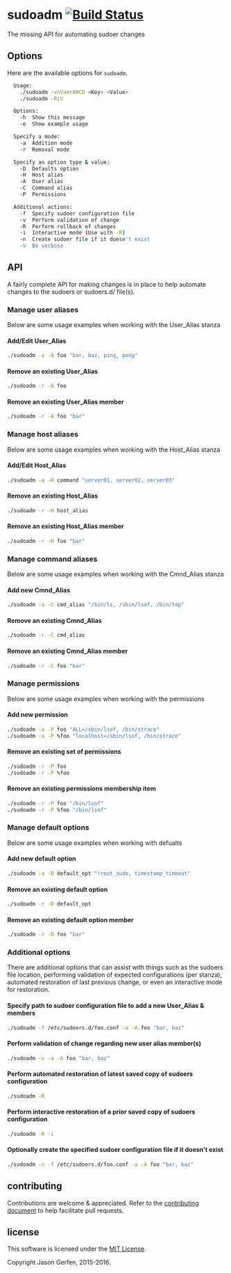 # sudoadm [![Build Status](https://travis-ci.org/jas-/sudoadm.png?branch=master)](https://travis-ci.org/jas-/sudoadm)

The missing API for automating sudoer changes

## Options ##
Here are the available options for `sudoadm`.

```sh
  Usage:
    ./sudoadm -vnVamrAHCD <Key> <Value>
    ./sudoadm -RiV

  Options:
    -h  Show this message
    -e  Show example usage

  Specify a mode:
    -a  Addition mode
    -r  Removal mode

  Specify an option type & value:
    -D  Defaults option
    -H  Host alias
    -A  User alias
    -C  Command alias
    -P  Permissions

  Additional actions:
    -f  Specify sudoer configuration file
    -v  Perform validation of change
    -R  Perform rollback of changes
    -i  Interactive mode (Use with -R)
    -n  Create sudoer file if it doesn't exist
    -V  Be verbose

```

## API ##
A fairly complete API for making changes is in place to help automate changes
to the sudoers or sudoers.d/ file(s).

### Manage user aliases ###
Below are some usage examples when working with the User_Alias stanza

#### Add/Edit User_Alias ####
```sh
./sudoadm -a -A foo "bar, baz, ping, pong"
```

#### Remove an existing User_Alias ####
```sh
./sudoadm -r -A foo
```

#### Remove an existing User_Alias member ####
```sh
./sudoadm -r -A foo "bar"
```

### Manage host aliases ###
Below are some usage examples when working with the Host_Alias stanza

#### Add/Edit Host_Alias ####
```sh
./sudoadm -a -H command "server01, server02, server03"
```

#### Remove an existing Host_Alias ####
```sh
./sudoadm -r -H host_alias
```

#### Remove an existing Host_Alias member ####
```sh
./sudoadm -r -H foo "bar"
```

### Manage command aliases ###
Below are some usage examples when working with the Cmnd_Alias stanza

#### Add new Cmnd_Alias ####
```sh
./sudoadm -a -C cmd_alias "/bin/ls, /sbin/lsof, /bin/top"
```

#### Remove an existing Cmnd_Alias ####
```sh
./sudoadm -r -C cmd_alias
```

#### Remove an existing Cmnd_Alias member ####
```sh
./sudoadm -r -C foo "bar"
```

### Manage permissions ###
Below are some usage examples when working with the permissions

#### Add new permission ####
```sh
./sudoadm -a -P foo "ALL=/sbin/lsof, /bin/strace"
./sudoadm -a -P %foo "localhost=/sbin/lsof, /bin/strace"
```

#### Remove an existing set of permissions ####
```sh
./sudoadm -r -P foo
./sudoadm -r -P %foo
```

#### Remove an existing permissions membership item ####
```sh
./sudoadm -r -P foo "/bin/lsof"
./sudoadm -r -P %foo "/bin/lsof"
```

### Manage default options ###
Below are some usage examples when working with defualts

#### Add new default option ####
```sh
./sudoadm -a -D default_opt "!root_sudo, timestamp_timeout"
```

#### Remove an existing default option ####
```sh
./sudoadm -r -D default_opt
```

#### Remove an existing default option member ####
```sh
./sudoadm -r -D foo "bar"
```

### Additional options ###
There are additional options that can assist with things such as the sudoers
file location, performing validation of expected configurations (per stanza),
automated restoration of last previous change, or even an interactive mode
for restoration.

#### Specify path to sudoer configuration file to add a new User_Alias & members ####

```sh
./sudoadm -f /etc/sudoers.d/foo.conf -a -A foo "bar, baz"
```

#### Perform validation of change regarding new user alias member(s) ####
```sh
./sudoadm -v -a -A foo "bar, baz"
```

#### Perform automated restoration of latest saved copy of sudoers configuration ####
```sh
./sudoadm -R
```

#### Perform interactive restoration of a prior saved copy of sudoers configuration ####
```sh
./sudoadm -R -i
```

#### Optionally create the specified sudoer configuration file if it doesn't exist ####
```sh
./sudoadm -n -f /etc/sudoers.d/foo.conf -a -A foo "bar, baz"
```

## contributing ##

Contributions are welcome & appreciated. Refer to the [contributing document](https://github.com/jas-/sudoadm/blob/master/CONTRIBUTING.md)
to help facilitate pull requests.

## license ##

This software is licensed under the [MIT License](https://github.com/jas-/sudoadm/blob/master/LICENSE).

Copyright Jason Gerfen, 2015-2016.